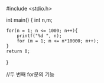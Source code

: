 #include <stdio.h>

int main() {
    int n,m;

    for(n = 1; n <= 1000; n++){
        printf("%d ", n);
        for (m = 1; m <= n*10000; m++);
    }
    return 0;
}

//두 번째 for문의 기능
